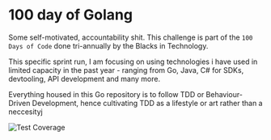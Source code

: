 # 100 day of Golang

Some self-motivated, accountability shit. This challenge is part of the `100 Days of Code` done tri-annually by the Blacks in Technology.

This  specific sprint run, I am focusing on using technologies i have used in limited capacity in the past year - ranging from Go, Java, C# for
SDKs, devtooling, API development and many more.

Everything housed in this Go repository is to follow TDD or Behaviour-Driven Development, hence cultivating TDD as a lifestyle or art rather than a neccesityj

![Test Coverage](coverage-badge.svg)
